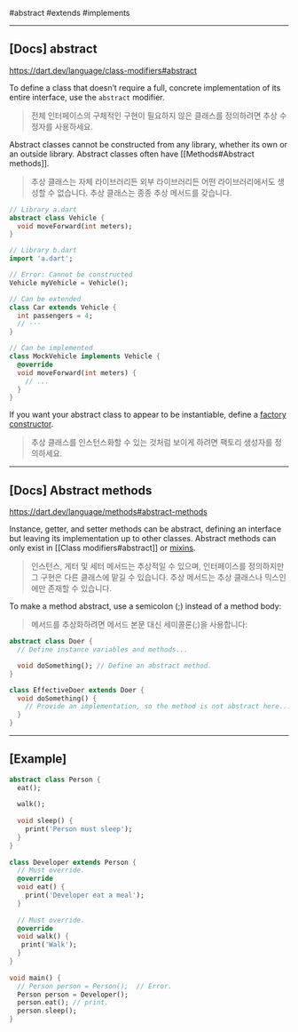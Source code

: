 #abstract #extends #implements

---
## [Docs] abstract
https://dart.dev/language/class-modifiers#abstract

To define a class that doesn’t require a full, concrete implementation of its entire interface, use the `abstract` modifier.
> 전체 인터페이스의 구체적인 구현이 필요하지 않은 클래스를 정의하려면 추상 수정자를 사용하세요.

Abstract classes cannot be constructed from any library, whether its own or an outside library. Abstract classes often have [[Methods#Abstract methods]].
> 추상 클래스는 자체 라이브러리든 외부 라이브러리든 어떤 라이브러리에서도 생성할 수 없습니다. 추상 클래스는 종종 추상 메서드를 갖습니다.

```dart
// Library a.dart
abstract class Vehicle {
  void moveForward(int meters);
}
```

```dart
// Library b.dart
import 'a.dart';

// Error: Cannot be constructed
Vehicle myVehicle = Vehicle();

// Can be extended
class Car extends Vehicle {
  int passengers = 4;
  // ···
}

// Can be implemented
class MockVehicle implements Vehicle {
  @override
  void moveForward(int meters) {
    // ...
  }
}
```

If you want your abstract class to appear to be instantiable, define a [factory constructor](https://dart.dev/language/constructors#factory-constructors).
> 추상 클래스를 인스턴스화할 수 있는 것처럼 보이게 하려면 팩토리 생성자를 정의하세요.

---
## [Docs] Abstract methods
https://dart.dev/language/methods#abstract-methods

Instance, getter, and setter methods can be abstract, defining an interface but leaving its implementation up to other classes. Abstract methods can only exist in [[Class modifiers#abstract]] or [mixins](https://dart.dev/language/mixins).
> 인스턴스, 게터 및 세터 메서드는 추상적일 수 있으며, 인터페이스를 정의하지만 그 구현은 다른 클래스에 맡길 수 있습니다. 추상 메서드는 추상 클래스나 믹스인에만 존재할 수 있습니다.

To make a method abstract, use a semicolon (;) instead of a method body:
> 메서드를 추상화하려면 메서드 본문 대신 세미콜론(;)을 사용합니다:

```dart
abstract class Doer {
  // Define instance variables and methods...

  void doSomething(); // Define an abstract method.
}

class EffectiveDoer extends Doer {
  void doSomething() {
    // Provide an implementation, so the method is not abstract here...
  }
}
```

---
## [Example]
```dart
abstract class Person {  
  eat();  
    
  walk();  
  
  void sleep() {  
    print('Person must sleep');  
  }  
}  
  
class Developer extends Person {  
  // Must override.  
  @override  
  void eat() {  
    print('Developer eat a meal');  
  }  
  
  // Must override.  
  @override  
  void walk() {  
   print('Walk');  
  }  
}  
  
void main() {   
  // Person person = Person();  // Error. 
  Person person = Developer();  
  person.eat(); // print.   
  person.sleep();  
}
```